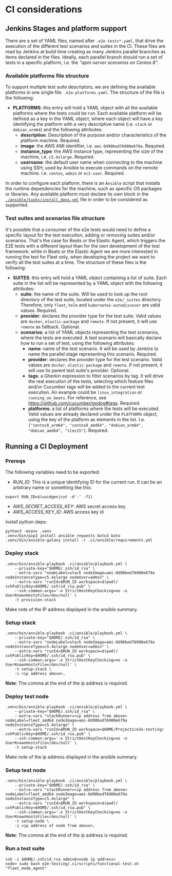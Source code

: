 # CI considerations

## Jenkins Stages and platform support
There are a set of YAML files, named after `.e2e-tests*.yaml`, that drive the execution of the different test scenarios and suites in the CI. These files are read by Jenkins at build time creating as many Jenkins parallel branches as items declared in the files. Ideally, each parallel branch should run a set of tests in a specific platform, i.e. the _"apm-server scenarios on Centos 8"_.

### Available platforms file structure
To support multiple test suite descriptors, we are defining the available platforms in one single file: `.e2e-platforms.yaml`. The structure of the file is the following:

- **PLATFORMS**: this entry will hold a YAML object with all the available platforms where the tests could be run. Each available platform will be defined as a key in the YAML object, where each object will have a key identifying the platform with a very descriptive name (i.e. `stack` or `debian_arm64`) and the following attributes:
  - **description**: Description of the purpose and/or characteristics of the platform machine. Required.
  - **image**: the AWS AMI identifier, i.e. `ami-0d90bed76900e679a`. Required.
  - **instance_type**: the AWS instance type, representing the size of the machine, i.e. `c5.4xlarge`. Required.
  - **username**: the default user name when connecting to the machine using SSH, used by Ansible to execute commands on the remote machine. I.e. `centos`, `admin` or `ec2-user`. Required.

In order to configure each platform, there is an `Ansible` script that installs the runtime dependencies for the machine, such as specific OS packages or libraries. Any available platform must declare its own block in the [`./ansible/tasks/install_deps.yml`](./ansible/tasks/install_deps.yml) file in order to be considered as supported.

### Test suites and scenarios file structure
It's possible that a consumer of the e2e tests would need to define a specific layout for the test execution, adding or removing suites and/or scenarios. That's the case for Beats or the Elastic Agent, which triggers the E2E tests with a different layout than for the own development of the test framework: while in Beats or the Elastic Agent we are more interested in running the test for Fleet only, when developing the project we want to verify all the test suites at a time. The structure of these files is the following:

- **SUITES**: this entry will hold a YAML object containing a list of suite. Each suite in the list will be represented by a YAML object with the following attributes:
  - **suite**: the name of the suite. Will be used to look up the root directory of the test suite, located under the `e2e/_suites` directory. Therefore, only `fleet`, `helm` and `kubernetes-autodiscover` are valid values. Required.
  - **provider**: declares the provider type for the test suite. Valid values are `docker`, `elastic-package` and `remote`. If not present, it will use `remote` as fallback. Optional.
  - **scenarios**: a list of YAML objects representing the test scenarios, where the tests are executed. A test scenario will basically declare how to run a set of test, using the following attributes:
    - **name**: name of the test scenario. It will be used by Jenkins to name the parallel stage representing this scenario. Required.
    - **provider**: declares the provider type for the test scenario. Valid values are `docker`, `elastic-package` and `remote`. If not present, it will use its parent test suite's provider. Optional.
    - **tags**: a Gherkin expression to filter scenarios by tag. It will drive the real execution of the tests, selecting which feature files and/or Cucumber tags will be added to the current test execution. An example could be `linux_integration` or `running_on_beats`. For reference, see https://github.com/cucumber/godog#tags. Required.
    - **platforms**: a list of platforms where the tests will be executed. Valid values are already declared under the `PLATFORMS` object, using the key of the platform as elements in the list. I.e. `["centos8_arm64", "centos8_amd64", "debian_arm64", "debian_amd64", "sles15"]`. Required.

## Running a CI Deployment

### Prereqs

The following variables need to be exported:

- *RUN_ID*: This is a unique identifying ID for the current run. It can be an arbitrary name or something like this:

```shell
export RUN_ID=$(uuidgen|cut -d'-' -f1)
```

- *AWS_SECRET_ACCESS_KEY*: AWS secret access key
- *AWS_ACCESS_KEY_ID*: AWS access key id

Install python deps:

```shell
python3 -mvenv .venv
.venv/bin/pip3 install ansible requests boto3 boto
.venv/bin/ansible-galaxy install -r .ci/ansible/requirements.yml
```

### Deploy stack

```shell
.venv/bin/ansible-playbook .ci/ansible/playbook.yml \
    --private-key="$HOME/.ssh/id_rsa" \
    --extra-vars "nodeLabel=stack nodeImage=ami-0d90bed76900e679a nodeInstanceType=c5.4xlarge nodeUser=admin" \
    --extra-vars "runId=$RUN_ID workspace=$(pwd)/ sshPublicKey=$HOME/.ssh/id_rsa.pub" \
    --ssh-common-args='-o StrictHostKeyChecking=no -o UserKnownHostsFile=/dev/null' \
    -t provision-stack
```

Make note of the IP address displayed in the ansible summary.

### Setup stack

```shell
.venv/bin/ansible-playbook .ci/ansible/playbook.yml \
    --private-key="$HOME/.ssh/id_rsa" \
    --extra-vars "nodeLabel=stack nodeImage=ami-0d90bed76900e679a nodeInstanceType=c5.4xlarge nodeUser=admin" \
    --extra-vars "runId=$RUN_ID workspace=$(pwd)/ sshPublicKey=$HOME/.ssh/id_rsa.pub" \
    --ssh-common-args='-o StrictHostKeyChecking=no -o UserKnownHostsFile=/dev/null' \
    -t setup-stack \
    -i <ip address above>,
```

**Note**: The comma at the end of the ip address is required.

### Deploy test node

```shell
.venv/bin/ansible-playbook .ci/ansible/playbook.yml \
    --private-key="$HOME/.ssh/id_rsa" \
    --extra-vars "stackRunner=<ip address from above> nodeLabel=fleet_amd64 nodeImage=ami-0d90bed76900e679a nodeInstanceType=c5.4xlarge" \
    --extra-vars "runId=$RUN_ID workspace=$HOME/Projects/e2e-testing/ sshPublicKey=$HOME/.ssh/id_rsa.pub" \
    --ssh-common-args='-o StrictHostKeyChecking=no -o UserKnownHostsFile=/dev/null' \
    -t setup-stack
```

Make note of the ip address displayed in the ansible summary.

### Setup test node

```shell
.venv/bin/ansible-playbook .ci/ansible/playbook.yml \
    --private-key="$HOME/.ssh/id_rsa" \
    --extra-vars "stackRunner=<ip address from above> nodeLabel=fleet_amd64 nodeImage=ami-0d90bed76900e679a nodeInstanceType=c5.4xlarge" \
    --extra-vars "runId=$RUN_ID workspace=$(pwd)/ sshPublicKey=$HOME/.ssh/id_rsa.pub" \
    --ssh-common-args='-o StrictHostKeyChecking=no -o UserKnownHostsFile=/dev/null' \
    -t setup-node \
    -i <ip address of node from above>,
```

**Note**: The comma at the end of the ip address is required.

### Run a test suite

```shell
ssh -i $HOME/.ssh/id_rsa admin@<node ip address>
node> sudo bash e2e-testing/.ci/scripts/functional-test.sh "fleet_mode_agent"
```
